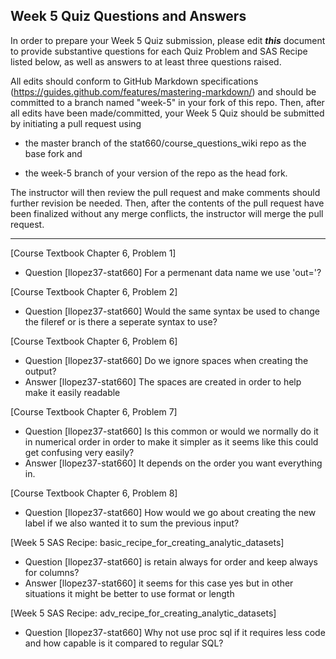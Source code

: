 
## Week 5 Quiz Questions and Answers

In order to prepare your Week 5 Quiz submission, please edit ***this*** document to provide substantive questions for each Quiz Problem and SAS Recipe listed below, as well as answers to at least three questions raised.

All edits should conform to GitHub Markdown specifications (https://guides.github.com/features/mastering-markdown/) and should be committed to a branch named "week-5" in your fork of this repo. Then, after all edits have been made/committed, your Week 5 Quiz should be submitted by initiating a pull request using

- the master branch of the stat660/course_questions_wiki repo as the base fork and

- the week-5 branch of your version of the repo as the head fork.

The instructor will then review the pull request and make comments should further revision be needed. Then, after the contents of the pull request have been finalized without any merge conflicts, the instructor will merge the pull request.



********************************************************************************



[Course Textbook Chapter 6, Problem 1]
- Question [llopez37-stat660] For a permenant data name we use 'out='?



[Course Textbook Chapter 6, Problem 2]
- Question [llopez37-stat660] Would the same syntax be used to change the fileref or is there a seperate syntax to use?



[Course Textbook Chapter 6, Problem 6]
- Question [llopez37-stat660] Do we ignore spaces when creating the output?
- Answer [llopez37-stat660] The spaces are created in order to help make it easily readable 



[Course Textbook Chapter 6, Problem 7]
- Question [llopez37-stat660] Is this common or would we normally do it in numerical order in order to make it simpler as it seems like this could get confusing very easily?
- Answer [llopez37-stat660] It depends on the order you want everything in.



[Course Textbook Chapter 6, Problem 8]
- Question [llopez37-stat660] How would we go about creating the new label if we also wanted it to sum the previous input? 



[Week 5 SAS Recipe: basic_recipe_for_creating_analytic_datasets]
- Question [llopez37-stat660] is retain always for order and keep always for columns? 
- Answer [llopez37-stat660] it seems for this case yes but in other situations it might be better to use format or length 



[Week 5 SAS Recipe: adv_recipe_for_creating_analytic_datasets]
- Question [llopez37-stat660] Why not use proc sql if it requires less code and how capable is it compared to regular SQL? 







